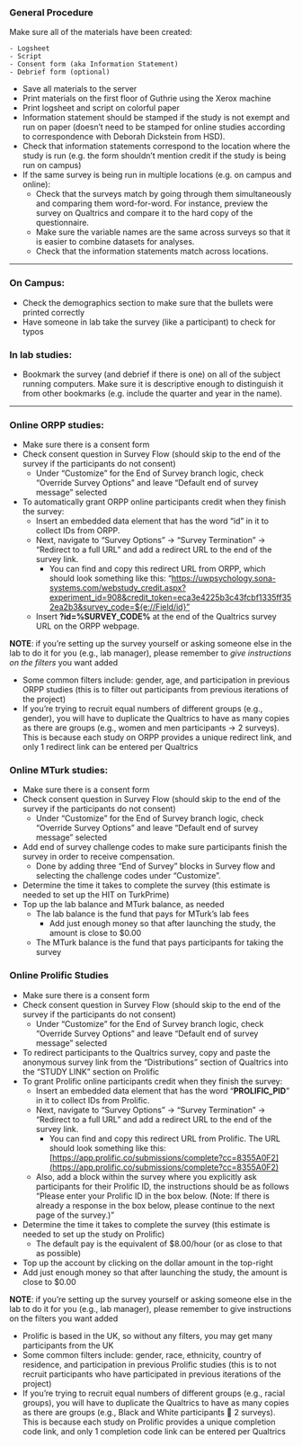 ### General Procedure
Make sure all of the materials have been created:

	- Logsheet
	- Script
	- Consent form (aka Information Statement)
	- Debrief form (optional)
- Save all materials to the server
- Print materials on the first floor of Guthrie using the Xerox machine
- Print logsheet and script on colorful paper
- Information statement should be stamped if the study is not exempt and run on paper (doesn’t need to be stamped for online studies according to correspondence with Deborah Dickstein from HSD).
- Check that information statements correspond to the location where the study is run (e.g. the form shouldn’t mention credit if the study is being run on campus)
- If the same survey is being run in multiple locations (e.g. on campus and online):
	- Check that the surveys match by going through them simultaneously and comparing them word-for-word. For instance, preview the survey on Qualtrics and compare it to the hard copy of the questionnaire.
	- Make sure the variable names are the same across surveys so that it is easier to combine datasets for analyses.
	- Check that the information statements match across locations.

---

### On Campus:

- Check the demographics section to make sure that the bullets were printed correctly
- Have someone in lab take the survey (like a participant) to check for typos

### In lab studies:

- Bookmark the survey (and debrief if there is one) on all of the subject running computers. Make sure it is descriptive enough to distinguish it from other bookmarks (e.g. include the quarter and year in the name).

--- 

### Online ORPP studies:

- Make sure there is a consent form
- Check consent question in Survey Flow (should skip to the end of the survey if the participants do not consent)
	- Under “Customize” for the End of Survey branch logic, check “Override Survey Options” and leave “Default end of survey message” selected
- To automatically grant ORPP online participants credit when they finish the survey:
	- Insert an embedded data element that has the word “id” in it to collect IDs from ORPP.
	- Next, navigate to “Survey Options” -> “Survey Termination” -> “Redirect to a full URL” and add a redirect URL to the end of the survey link. 
		- You can find and copy this redirect URL from ORPP, which should look something like this: “https://uwpsychology.sona-systems.com/webstudy_credit.aspx?experiment_id=908&credit_token=eca3e4225b3c43fcbf1335ff352ea2b3&survey_code=${e://Field/id}”
	- Insert **?id=%SURVEY_CODE%** at the end of the Qualtrics survey URL on the ORPP webpage.

**NOTE**: if you’re setting up the survey yourself or asking someone else in the lab to do it for you (e.g., lab manager), please remember to *give instructions on the filters* you want added
- Some common filters include: gender, age, and participation in previous ORPP studies (this is to filter out participants from previous iterations of the project)
- If you’re trying to recruit equal numbers of different groups (e.g., gender), you will have to duplicate the Qualtrics to have as many copies as there are groups (e.g., women and men participants -> 2 surveys). This is because each study on ORPP provides a unique redirect link, and only 1 redirect link can be entered per Qualtrics

### Online MTurk studies:

- Make sure there is a consent form
- Check consent question in Survey Flow (should skip to the end of the survey if the participants do not consent)
	- Under “Customize” for the End of Survey branch logic, check “Override Survey Options” and leave “Default end of survey message” selected
- Add end of survey challenge codes to make sure participants finish the survey in order to receive compensation.
	- Done by adding three “End of Survey” blocks in Survey flow and selecting the challenge codes under “Customize”.
- Determine the time it takes to complete the survey (this estimate is needed to set up the HIT on TurkPrime)
- Top up the lab balance and MTurk balance, as needed
	- The lab balance is the fund that pays for MTurk’s lab fees
		- Add just enough money so that after launching the study, the amount is close to $0.00
	- The MTurk balance is the fund that pays participants for taking the survey

### Online Prolific Studies

- Make sure there is a consent form
- Check consent question in Survey Flow (should skip to the end of the survey if the participants do not consent)
	- Under “Customize” for the End of Survey branch logic, check “Override Survey Options” and leave “Default end of survey message” selected
- To redirect participants to the Qualtrics survey, copy and paste the anonymous survey link from the “Distributions” section of Qualtrics into the “STUDY LINK” section on Prolific
- To grant Prolific online participants credit when they finish the survey:
	- Insert an embedded data element that has the word “**PROLIFIC_PID**” in it to collect IDs from Prolific.
	- Next, navigate to “Survey Options” -> “Survey Termination” -> “Redirect to a full URL” and add a redirect URL to the end of the survey link. 
		- You can find and copy this redirect URL from Prolific. The URL should look something like this: [https://app.prolific.co/submissions/complete?cc=8355A0F2](https://app.prolific.co/submissions/complete?cc=8355A0F2)
	- Also, add a block within the survey where you explicitly ask participants for their Prolific ID, the instructions should be as follows “Please enter your Prolific ID in the box below. (Note: If there is already a response in the box below, please continue to the next page of the survey.)”
- Determine the time it takes to complete the survey (this estimate is needed to set up the study on Prolific)
	- The default pay is the equivalent of $8.00/hour (or as close to that as possible)
- Top up the account by clicking on the dollar amount in the top-right
- Add just enough money so that after launching the study, the amount is close to $0.00

**NOTE**: if you’re setting up the survey yourself or asking someone else in the lab to do it for you (e.g., lab manager), please remember to give instructions on the filters you want added
- Prolific is based in the UK, so without any filters, you may get many participants from the UK
- Some common filters include: gender, race, ethnicity, country of residence, and participation in previous Prolific studies (this is to not recruit participants who have participated in previous iterations of the project)
- If you’re trying to recruit equal numbers of different groups (e.g., racial groups), you will have to duplicate the Qualtrics to have as many copies as there are groups (e.g., Black and White participants  2 surveys). This is because each study on Prolific provides a unique completion code link, and only 1 completion code link can be entered per Qualtrics
